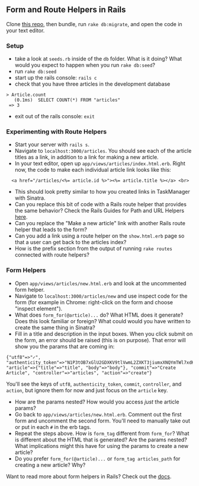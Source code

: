 ## Form and Route Helpers in Rails

Clone [this repo](https://github.com/rwarbelow/form_playground), then bundle, run `rake db:migrate`, and open the code in your text editor. 

### Setup

* take a look at `seeds.rb` inside of the `db` folder. What is it doing? What would you expect to happen when you run `rake db:seed`? 
* run `rake db:seed`
* start up the rails console: `rails c`
* check that you have three articles in the development database

```
> Article.count
   (0.1ms)  SELECT COUNT(*) FROM "articles"
 => 3 
```

* exit out of the rails console: `exit`

### Experimenting with Route Helpers

* Start your server with `rails s`.
* Navigate to `localhost:3000/articles`. You should see each of the article titles as a link, in addition to a link for making a new article. 
* In your text editor, open up `app/views/articles/index.html.erb`. Right now, the code to make each individual article link looks like this:

```erb
  <a href="/articles/<%= article.id %>"><%= article.title %></a> <br>
```

* This should look pretty similar to how you created links in TaskManager with Sinatra. 
* Can you replace this bit of code with a Rails route helper that provides the same behavior? Check the Rails Guides for Path and URL Helpers [here](http://guides.rubyonrails.org/routing.html#path-and-url-helpers). 
* Can you replace the "Make a new article" link with another Rails route helper that leads to the form?
* Can you add a link using a route helper on the `show.html.erb` page so that a user can get back to the articles index? 
* How is the prefix section from the output of running `rake routes` connected with route helpers? 

### Form Helpers

* Open `app/views/articles/new.html.erb` and look at the uncommented form helper.
* Navigate to `localhost:3000/articles/new` and use inspect code for the form (for example in Chrome: right-click on the form and choose "inspect element").
* What does `form_for(@article)...` do? What HTML does it generate? Does this look familiar or foreign? What could would you have written to create the same thing in Sinatra? 
* Fill in a title and description in the input boxes. When you click submit on the form, an error should be raised (this is on purpose). That error will show you the params that are coming in:

```
{"utf8"=>"✓", "authenticity_token"=>"N1P3tOB7xGlU2GDXKV9tlVwmL2ZXKT3jiumxXNQYmTWl7xdK7X8SrU2z1jBt0/yiUxLkTOwK/r5a1l6+bc+uzg==", "article"=>{"title"=>"title", "body"=>"body"}, "commit"=>"Create Article", "controller"=>"articles", "action"=>"create"}
```

You'll see the keys of `utf8`, `authenticity_token`, `commit`, `controller`, and `action`, but ignore them for now and just focus on the `article` key. 

* How are the params nested? How would you access *just* the article params?
* Go back to `app/views/articles/new.html.erb`. Comment out the first form and uncomment the second form. You'll need to manually take out or put in each `#` in the erb tags. 
* Repeat the steps above. How is `form_tag` different from `form_for`? What is different about the HTML that is generated? Are the params nested? What implications might this have for using the params to create a new article? 
* Do you prefer `form_for(@article)...` or `form_tag articles_path` for creating a new article? Why? 

Want to read more about form helpers in Rails? Check out the [docs](http://guides.rubyonrails.org/form_helpers.html). 
